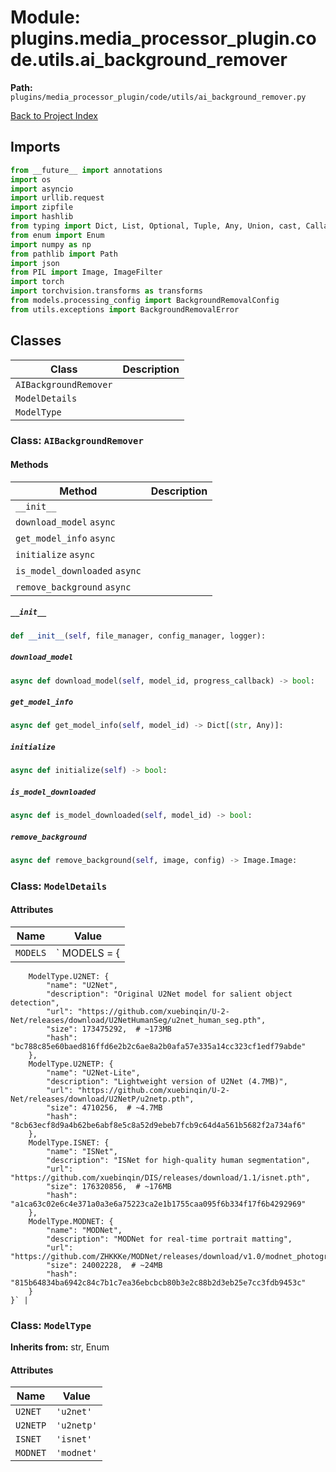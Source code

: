 # Module: plugins.media_processor_plugin.code.utils.ai_background_remover

**Path:** `plugins/media_processor_plugin/code/utils/ai_background_remover.py`

[Back to Project Index](../../../../../index.md)

## Imports
```python
from __future__ import annotations
import os
import asyncio
import urllib.request
import zipfile
import hashlib
from typing import Dict, List, Optional, Tuple, Any, Union, cast, Callable
from enum import Enum
import numpy as np
from pathlib import Path
import json
from PIL import Image, ImageFilter
import torch
import torchvision.transforms as transforms
from models.processing_config import BackgroundRemovalConfig
from utils.exceptions import BackgroundRemovalError
```

## Classes

| Class | Description |
| --- | --- |
| `AIBackgroundRemover` |  |
| `ModelDetails` |  |
| `ModelType` |  |

### Class: `AIBackgroundRemover`

#### Methods

| Method | Description |
| --- | --- |
| `__init__` |  |
| `download_model` `async` |  |
| `get_model_info` `async` |  |
| `initialize` `async` |  |
| `is_model_downloaded` `async` |  |
| `remove_background` `async` |  |

##### `__init__`
```python
def __init__(self, file_manager, config_manager, logger):
```

##### `download_model`
```python
async def download_model(self, model_id, progress_callback) -> bool:
```

##### `get_model_info`
```python
async def get_model_info(self, model_id) -> Dict[(str, Any)]:
```

##### `initialize`
```python
async def initialize(self) -> bool:
```

##### `is_model_downloaded`
```python
async def is_model_downloaded(self, model_id) -> bool:
```

##### `remove_background`
```python
async def remove_background(self, image, config) -> Image.Image:
```

### Class: `ModelDetails`

#### Attributes

| Name | Value |
| --- | --- |
| `MODELS` | `    MODELS = {
        ModelType.U2NET: {
            "name": "U2Net",
            "description": "Original U2Net model for salient object detection",
            "url": "https://github.com/xuebinqin/U-2-Net/releases/download/U2NetHumanSeg/u2net_human_seg.pth",
            "size": 173475292,  # ~173MB
            "hash": "bc788c85e60baed816ffd6e2b2c6ae8a2b0afa57e335a14cc323cf1edf79abde"
        },
        ModelType.U2NETP: {
            "name": "U2Net-Lite",
            "description": "Lightweight version of U2Net (4.7MB)",
            "url": "https://github.com/xuebinqin/U-2-Net/releases/download/U2NetP/u2netp.pth",
            "size": 4710256,  # ~4.7MB
            "hash": "8cb63ecf8d9a4b62be6abf8e5c8a52d9ebeb7fcb9c64d4a561b5682f2a734af6"
        },
        ModelType.ISNET: {
            "name": "ISNet",
            "description": "ISNet for high-quality human segmentation",
            "url": "https://github.com/xuebinqin/DIS/releases/download/1.1/isnet.pth",
            "size": 176320856,  # ~176MB
            "hash": "a1ca63c02e6c4e371a0a3e6a75223ca2e1b1755caa095f6b334f17f6b4292969"
        },
        ModelType.MODNET: {
            "name": "MODNet",
            "description": "MODNet for real-time portrait matting",
            "url": "https://github.com/ZHKKKe/MODNet/releases/download/v1.0/modnet_photographic_portrait_matting.pth",
            "size": 24002228,  # ~24MB
            "hash": "815b64834ba6942c84c7b1c7ea36ebcbcb80b3e2c88b2d3eb25e7cc3fdb9453c"
        }
    }` |

### Class: `ModelType`
**Inherits from:** str, Enum

#### Attributes

| Name | Value |
| --- | --- |
| `U2NET` | `'u2net'` |
| `U2NETP` | `'u2netp'` |
| `ISNET` | `'isnet'` |
| `MODNET` | `'modnet'` |
